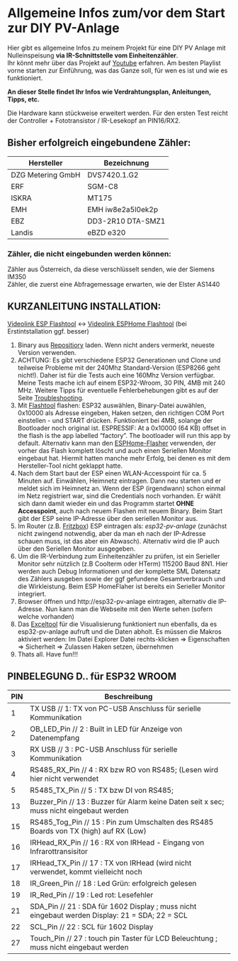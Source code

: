 # Allgemeine Infos zum/vor dem Start zur DIY PV-Anlage #
Hier gibt es allgemeine Infos zu meinem Projekt für eine DIY PV Anlage mit Nulleinspeisung **via IR-Schnittstelle vom Einheitenzähler**.  
Ihr könnt mehr über das Projekt auf [Youtube](https://www.youtube.com/watch?v=iOFwGEbs9Tw&list=PLFa5aG87q-WGfzpkVKIt8b8U_0DEjR42b) erfahren. Am besten Playlist vorne starten zur Einführung, was das Ganze soll, für wen es ist und wie es funktioniert.  

**An dieser Stelle findet Ihr Infos wie Verdrahtungsplan, Anleitungen, Tipps, etc.**  

Die Hardware kann stückweise erweitert werden. Für den ersten Test reicht der Controller + Fototransistor / IR-Lesekopf an PIN16/RX2.

## Bisher erfolgreich eingebundene Zähler:  ##  
|Hersteller|Bezeichnung|
|------|------|
|DZG Metering GmbH|	DVS7420.1.G2|
|ERF	|SGM-C8 |
|ISKRA	| MT175|
|EMH|	EMH iw8e2a5l0ek2p|
|EBZ	|DD3-2R10 DTA-SMZ1|
|Landis	|eBZD e320|

### Zähler, die nicht eingebunden werden können:  ###  
Zähler aus Österreich, da diese verschlüsselt senden, wie der Siemens IM350  
Zähler, die zuerst eine Abfragemessage erwarten, wie der Elster AS1440



## KURZANLEITUNG INSTALLATION:  ##  
[Videolink ESP Flashtool](https://youtu.be/iqd3WWOy71I?t=407) <-> [Videolink ESPHome Flashtool](https://youtu.be/hs3ob4z7LAg?t=78) (bei Erstintstallation ggf. besser)
1. Binary aus [Repositiory](https://github.com/IchBauPV/2.PV-Controller-Binaries-Releases)  laden. Wenn nicht anders vermerkt, neueste Version verwenden.  
2. ACHTUNG: Es gibt verschiedene ESP32 Generationen und Clone und teilweise Probleme mit der 240Mhz Standard-Version (ESP8266 geht nicht!). Daher ist für die Tests auch eine 160Mhz Version verfügbar. Meine Tests mache ich auf einem ESP32-Wroom, 30 PIN, 4MB mit 240 MHz. Weitere Tipps für eventuelle Fehlerbehebungen gibt es auf der Seite [Troubleshooting](https://github.com/IchBauPV/2.ESP32-PV-Controller-Binaries/blob/main/Troubleshooting.md).
4. Mit [Flashtool](https://www.espressif.com/en/support/download/other-tools?keys=&field_type_tid%5B%5D=13) flashen: ESP32 auswählen, Binary-Datei auwählen, 0x10000 als Adresse eingeben, Haken setzen, den richtigen COM Port einstellen - und START drücken. Funktioniert bei 4MB, solange der Bootloader noch original ist. ESPRESSIF: At a 0x10000 (64 KB) offset in the flash is the app labelled “factory”. The bootloader will run this app by default. 
Alternativ kann man den [ESPHome-Flasher](https://github.com/esphome/esphome-flasher/releases/download/1.4.0/ESPHome-Flasher-1.4.0-Windows-x64.exe) verwenden, der vorher das Flash komplett löscht und auch einen Seriellen Monitor eingebaut hat. Hiermit hatten manche mehr Erfolg, bei denen es mit dem Hersteller-Tool nicht geklappt hatte.   
6. Nach dem Start baut der ESP einen WLAN-Accesspoint für ca. 5 Minuten auf. Einwählen, Heimnetz eintragen. Dann neu starten und er meldet sich im Heimnetz an.   Wenn der ESP (irgendwann) schon einmal im Netz registriert war, sind die Credentials noch vorhanden. Er wählt sich dann damit wieder ein und das Programm startet **OHNE Accesspoint**, auch nach neuem Flashen mit neuem Binary.  Beim Start gibt der ESP seine IP-Adresse über den seriellen Monitor aus.
7. Im Router (z.B. [Fritzbox](https://github.com/IchBauPV/1.Infos-zu-Beginn/blob/main/Einstellung-Fritzbox.md)) ESP eintragen als: *esp32-pv-anlage* (zunächst nicht zwingend notwendig, aber da man eh nach der IP-Adresse schauen muss, ist das aber ein Abwasch). Alternativ wird die IP auch über den Seriellen Monitor ausgegeben.  
8. Um die IR-Verbindung zum Einheitenzähler zu prüfen, ist ein Serieller Monitor sehr nützlich (z.B Coolterm oder HTerm) 115200 Baud 8N1. Hier werden auch Debug Informationen und der komplette SML Datensatz des Zählers ausgeben sowie der ggf gefundene Gesamtverbrauch und die Wirkleistung. Beim ESP HomeFlaher ist bereits ein Serieller Monitor integriert.  
9. Browser öffnen und http://esp32-pv-anlage eintragen, alternativ die IP-Adresse. Nun kann man die Webseite mit den Werte sehen (sofern welche vorhanden)
10. Das [Exceltool](https://github.com/IchBauPV/3.Zusatzsoftware) für die Visualisierung funktioniert nun ebenfalls, da es esp32-pv-anlage aufruft und die Daten abholt.  Es müssen die Makros aktiviert werden: Im Datei Explorer Datei rechts-klicken => Eigenschaften => Sicherheit => Zulassen Haken setzen, übernehmen
11. Thats all. Have fun!!!


## PINBELEGUNG  D..   für ESP32 WROOM  ##
|PIN|Beschreibung|
|------|------|
| 1 |TX  USB                  //  1: TX von PC-USB Anschluss für serielle Kommunikation |
| 2 |OB_LED_Pin               //  2 : Built in LED für Anzeige von Datenempfang  |
| 3 |RX USB                   //  3 : PC-USB Anschluss für serielle Kommunikation |
| 4 |RS485_RX_Pin             //  4 : RX bzw RO von RS485; (Lesen wird hier nicht verwendet  |
| 5 |R5485_TX_Pin             //  5 : TX bzw DI von  RS485;  |
| 13| Buzzer_Pin              // 13 : Buzzer für Alarm keine Daten seit x sec; muss nicht eingebaut werden  |
| 15| RS485_Tog_Pin           // 15 : Pin zum Umschalten des RS485 Boards von TX (high) auf RX (Low)  |
| 16| IRHead_RX_Pin           // 16 : RX von IRHead - Eingang von Infrarottransisitor |
| 17| IRHead_TX_Pin           // 17 : TX von IRHead (wird nicht verwendet, kommt vielleicht noch  |
| 18| IR_Green_Pin            // 18 : Led Grün: erfolgreich gelesen  |
| 19| IR_Red_Pin              // 19 : Led rot: Lesefehler  |
| 21| SDA_Pin                 // 21 : SDA für 1602 Display   ; muss nicht eingebaut werden    Display:  21 = SDA; 22 = SCL  |
| 22| SCL_Pin                 // 22 : SCL für 1602 Display  |
| 27| Touch_Pin               // 27 : touch pin Taster für LCD Beleuchtung  ; muss nicht eingebaut werden  |
